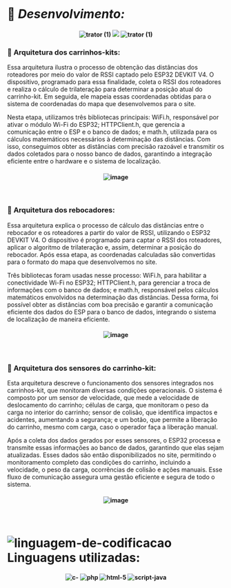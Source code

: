 # :wrench: *Desenvolvimento:*

<h4 align="center"> 
  
![trator (1)](https://github.com/user-attachments/assets/aaf7d891-2172-423f-b579-44e5ececbaf1)
<img src="http://img.shields.io/static/v1?label=STATUS&message=EM%20DESENVOLVIMENTO&color=GREEN&style=for-the-badge"/>
![trator (1)](https://github.com/user-attachments/assets/067765e2-3521-4ee5-b247-ead1bfcd612d)
</h4>

### :diamond_shape_with_a_dot_inside: **Arquitetura dos carrinhos-kits:**

Essa arquitetura ilustra o processo de obtenção das distâncias dos roteadores por meio do valor de RSSI captado pelo ESP32 DEVKIT V4. O dispositivo, programado para essa finalidade, coleta o RSSI dos roteadores e realiza o cálculo de trilateração para determinar a posição atual do carrinho-kit. Em seguida, ele mapeia essas coordenadas obtidas para o sistema de coordenadas do mapa que desenvolvemos para o site.

Nesta etapa, utilizamos três bibliotecas principais: WiFi.h, responsável por ativar o módulo Wi-Fi do ESP32; HTTPClient.h, que gerencia a comunicação entre o ESP e o banco de dados; e math.h, utilizada para os cálculos matemáticos necessários à determinação das distâncias. Com isso, conseguimos obter as distâncias com precisão razoável e transmitir os dados coletados para o nosso banco de dados, garantindo a integração eficiente entre o hardware e o sistema de localização.



<h4 align="center"> 
  
![image](https://github.com/user-attachments/assets/fcfee749-184c-4155-a4cc-4dc308e3eac1)
</h4>
<br>

### :diamond_shape_with_a_dot_inside: **Arquitetura dos rebocadores:**
Essa arquitetura explica o processo de cálculo das distâncias entre o rebocador e os roteadores a partir do valor de RSSI, utilizando o ESP32 DEVKIT V4. O dispositivo é programado para captar o RSSI dos roteadores, aplicar o algoritmo de trilateração e, assim, determinar a posição do rebocador. Após essa etapa, as coordenadas calculadas são convertidas para o formato do mapa que desenvolvemos no site.

Três bibliotecas foram usadas nesse processo: WiFi.h, para habilitar a conectividade Wi-Fi no ESP32; HTTPClient.h, para gerenciar a troca de informações com o banco de dados; e math.h, responsável pelos cálculos matemáticos envolvidos na determinação das distâncias. Dessa forma, foi possível obter as distâncias com boa precisão e garantir a comunicação eficiente dos dados do ESP para o banco de dados, integrando o sistema de localização de maneira eficiente.
<h4 align="center"> 
  
![image](https://github.com/user-attachments/assets/9a0f0384-ddbb-430e-af32-1c7ec8c7b5e0)
</h4>
<br>

### :diamond_shape_with_a_dot_inside: **Arquitetura dos sensores do carrinho-kit:**
Esta arquitetura descreve o funcionamento dos sensores integrados nos carrinhos-kit, que monitoram diversas condições operacionais. O sistema é composto por um sensor de velocidade, que mede a velocidade de deslocamento do carrinho; células de carga, que monitoram o peso da carga no interior do carrinho; sensor de colisão, que identifica impactos e acidentes, aumentando a segurança; e um botão, que permite a liberação do carrinho, mesmo com carga, caso o operador faça a liberação manual.

Após a coleta dos dados gerados por esses sensores, o ESP32 processa e transmite essas informações ao banco de dados, garantindo que elas sejam atualizadas. Esses dados são então disponibilizados no site, permitindo o monitoramento completo das condições do carrinho, incluindo a velocidade, o peso da carga, ocorrências de colisão e ações manuais. Esse fluxo de comunicação assegura uma gestão eficiente e segura de todo o sistema.
<h4 align="center">  
  
![image](https://github.com/user-attachments/assets/3e0019ac-48b6-457e-966e-f460f757f7de)
</h4>
<br>

#  ![linguagem-de-codificacao](https://github.com/user-attachments/assets/90dd44d0-57e5-4c4c-90d2-e64999075ca1) **Linguagens utilizadas:**

<h4 align="center">  
  
![c-](https://github.com/user-attachments/assets/a03d8310-7d33-4425-88c7-1a57c1f0f4e4) ![php](https://github.com/user-attachments/assets/02829bab-2842-4350-83d8-8cea777d76ec) ![html-5](https://github.com/user-attachments/assets/98d83337-2d34-477c-acf7-1fc85ce8fa2b) ![script-java](https://github.com/user-attachments/assets/95e2f365-0694-40d1-b39d-5de8f7d3136d)

</h4>
